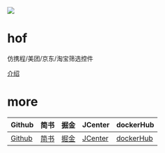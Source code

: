 [![](https://badge.juejin.im/entry/5c413cfae51d453211565aaf/likes.svg?style=flat-square)](https://juejin.im/post/5c413bc4e51d45518c67ed7a)
# hof
仿携程/美团/京东/淘宝筛选控件

[介绍](https://www.jianshu.com/p/aeff6d401033)

# more
|Github|简书| 掘金|JCenter | dockerHub|
| -------------| ------------- |------------- |------------- |------------- |
| [Github](https://github.com/hotstu)| [简书](https://www.jianshu.com/u/ca2207af2001) | [掘金](https://juejin.im/user/5bee320651882516be2ebbfe) |[JCenter ](https://bintray.com/hglf/maven)      | [dockerHub](https://hub.docker.com/u/hglf)|